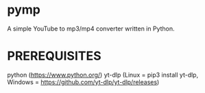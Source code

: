 # pymp
A simple YouTube to mp3/mp4 converter written in Python.

# PREREQUISITES
python (https://www.python.org/)
yt-dlp (Linux = pip3 install yt-dlp, Windows = https://github.com/yt-dlp/yt-dlp/releases)
